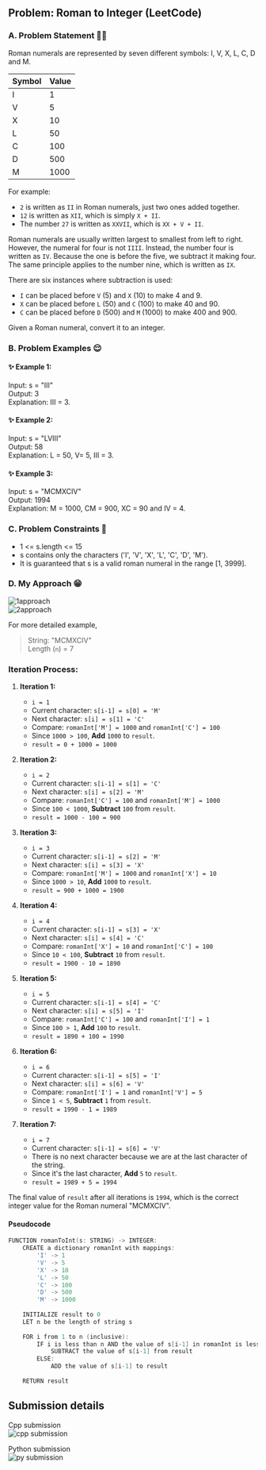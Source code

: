 ## Problem: Roman to Integer (LeetCode)

### A. Problem Statement 💁‍♀️
Roman numerals are represented by seven different symbols: I, V, X, L, C, D and M.

| Symbol | Value |
| ------ | ----- |
| I      | 1     |
| V      | 5     |
| X      | 10    |
| L      | 50    |
| C      | 100   |
| D      | 500   |
| M      | 1000  |

For example:
- `2` is written as `II` in Roman numerals, just two ones added together.
- `12` is written as `XII`, which is simply `X + II`.
- The number `27` is written as `XXVII`, which is `XX + V + II`.

Roman numerals are usually written largest to smallest from left to right. However, the numeral for four is not `IIII`. Instead, the number four is written as `IV`. Because the one is before the five, we subtract it making four. The same principle applies to the number nine, which is written as `IX`.

There are six instances where subtraction is used:

- `I` can be placed before `V` (5) and `X` (10) to make 4 and 9.
- `X` can be placed before `L` (50) and `C` (100) to make 40 and 90.
- `C` can be placed before `D` (500) and `M` (1000) to make 400 and 900.

Given a Roman numeral, convert it to an integer.

### B. Problem Examples 😌
#### ✨ Example 1:
Input: s = "III" <br/>
Output: 3 <br/>
Explanation: III = 3. <br/>

#### ✨ Example 2: <br/>
Input:   s = "LVIII" <br/>
Output: 58 <br/>
Explanation: L = 50, V= 5, III = 3. <br/>

#### ✨ Example 3: <br/>
Input:  s = "MCMXCIV"  <br/>
Output: 1994 <br/>
Explanation: M = 1000, CM = 900, XC = 90 and IV = 4. <br/>
 
### C. Problem Constraints 🫡

- 1 <= s.length <= 15 <br/>
- s contains only the characters ('I', 'V', 'X', 'L', 'C', 'D', 'M'). <br/>
- It is guaranteed that s is a valid roman numeral in the range [1, 3999]. <br/>
 

### D. My Approach 😁
![1approach](img/1.jpeg) <br/>
![2approach](img/2.jpeg) <br/>

For more detailed example,

> String: "MCMXCIV" <br />
Length (`n`) = 7

### Iteration Process:

1. **Iteration 1:**
   - `i = 1`
   - Current character: `s[i-1] = s[0] = 'M'`
   - Next character: `s[i] = s[1] = 'C'`
   - Compare: `romanInt['M'] = 1000` and `romanInt['C'] = 100`
   - Since `1000 > 100`, **Add** `1000` to `result`.
   - `result = 0 + 1000 = 1000`

2. **Iteration 2:**
   - `i = 2`
   - Current character: `s[i-1] = s[1] = 'C'`
   - Next character: `s[i] = s[2] = 'M'`
   - Compare: `romanInt['C'] = 100` and `romanInt['M'] = 1000`
   - Since `100 < 1000`, **Subtract** `100` from `result`.
   - `result = 1000 - 100 = 900`

3. **Iteration 3:**
   - `i = 3`
   - Current character: `s[i-1] = s[2] = 'M'`
   - Next character: `s[i] = s[3] = 'X'`
   - Compare: `romanInt['M'] = 1000` and `romanInt['X'] = 10`
   - Since `1000 > 10`, **Add** `1000` to `result`.
   - `result = 900 + 1000 = 1900`

4. **Iteration 4:**
   - `i = 4`
   - Current character: `s[i-1] = s[3] = 'X'`
   - Next character: `s[i] = s[4] = 'C'`
   - Compare: `romanInt['X'] = 10` and `romanInt['C'] = 100`
   - Since `10 < 100`, **Subtract** `10` from `result`.
   - `result = 1900 - 10 = 1890`

5. **Iteration 5:**
   - `i = 5`
   - Current character: `s[i-1] = s[4] = 'C'`
   - Next character: `s[i] = s[5] = 'I'`
   - Compare: `romanInt['C'] = 100` and `romanInt['I'] = 1`
   - Since `100 > 1`, **Add** `100` to `result`.
   - `result = 1890 + 100 = 1990`

6. **Iteration 6:**
   - `i = 6`
   - Current character: `s[i-1] = s[5] = 'I'`
   - Next character: `s[i] = s[6] = 'V'`
   - Compare: `romanInt['I'] = 1` and `romanInt['V'] = 5`
   - Since `1 < 5`, **Subtract** `1` from `result`.
   - `result = 1990 - 1 = 1989`

7. **Iteration 7:**
   - `i = 7`
   - Current character: `s[i-1] = s[6] = 'V'`
   - There is no next character because we are at the last character of the string.
   - Since it's the last character, **Add** `5` to `result`.
   - `result = 1989 + 5 = 1994`

The final value of `result` after all iterations is `1994`, which is the correct integer value for the Roman numeral "MCMXCIV".

#### Pseudocode

```c
FUNCTION romanToInt(s: STRING) -> INTEGER:
    CREATE a dictionary romanInt with mappings:
        'I' -> 1
        'V' -> 5
        'X' -> 10
        'L' -> 50
        'C' -> 100
        'D' -> 500
        'M' -> 1000
    
    INITIALIZE result to 0
    LET n be the length of string s
    
    FOR i from 1 to n (inclusive):
        IF i is less than n AND the value of s[i-1] in romanInt is less than the value of s[i] in romanInt:
            SUBTRACT the value of s[i-1] from result
        ELSE:
            ADD the value of s[i-1] to result
    
    RETURN result

```
## Submission details
Cpp submission <br />
![cpp submission](img/cpp.png) <br />

Python submission <br />
![py submission](img/python.png) <br />




